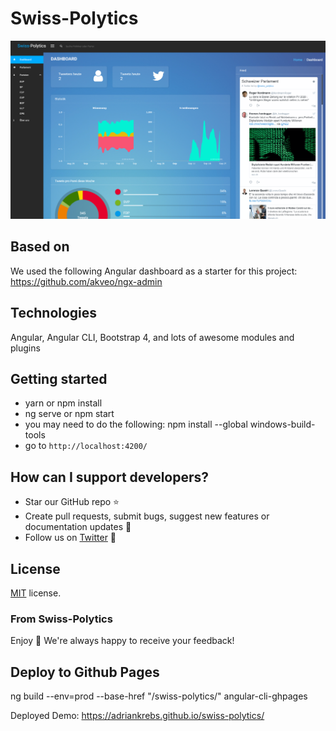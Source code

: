 # Swiss-Polytics

<img src="swiss-politics.PNG" width="600" alt="Dashboard"/></a>

## Based on
We used the following Angular dashboard as a starter for this project: https://github.com/akveo/ngx-admin

## Technologies
Angular, Angular CLI, Bootstrap 4, and lots of awesome modules and plugins

## Getting started
- yarn or npm install
- ng serve or npm start
- you may need to do the following: npm install --global windows-build-tools
- go to `http://localhost:4200/`

## How can I support developers?
- Star our GitHub repo :star:
- Create pull requests, submit bugs, suggest new features or documentation updates :wrench:
- Follow us on [Twitter](https://twitter.com/swiss_polytics) :feet:

## License
[MIT](LICENSE.txt) license.

### From Swiss-Polytics

Enjoy :metal:
We're always happy to receive your feedback!

## Deploy to Github Pages
ng build --env=prod --base-href "/swiss-polytics/"
angular-cli-ghpages

Deployed Demo: https://adriankrebs.github.io/swiss-polytics/
